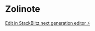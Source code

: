 # Zolinote

[Edit in StackBlitz next generation editor ⚡️](https://stackblitz.com/~/github.com/drinngreen/Zolinote)